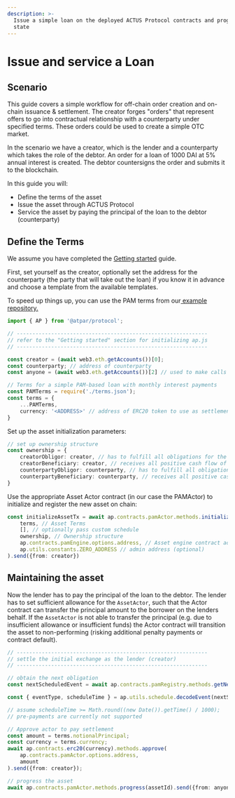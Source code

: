 ```yaml
---
description: >-
  Issue a simple loan on the deployed ACTUS Protocol contracts and progess its
  state
---
```


# Issue and service a Loan

## Scenario

This guide covers a simple workflow for off-chain order creation and on-chain issuance & settlement. The creator forges "orders" that represent offers to go into contractual relationship with a counterparty under specified terms. These orders could be used to create a simple OTC market.

In the scenario we have a creator, which is the lender and a counterparty which takes the role of the debtor. An order for a loan of 1000 DAI at 5% annual interest is created. The debtor countersigns the order and submits it to the blockchain.

In this guide you will:

* Define the terms of the asset
* Issue the asset through ACTUS Protocol
* Service the asset by paying the principal of the loan to the debtor \(counterparty\)

## Define the Terms

We assume you have completed the [Getting started](getting-started.md) guide. 

First, set yourself as the creator, optionally set the address for the counterparty \(the party that will take out the loan\) if you know it in advance and choose a template from the available templates.

To speed up things up, you can use the PAM terms from our[ example repository.](https://github.com/atpar/example)

```typescript
import { AP } from '@atpar/protocol';

// -------------------------------------------------------------
// refer to the "Getting started" section for initializing ap.js
// -------------------------------------------------------------

const creator = (await web3.eth.getAccounts())[0];
const counterparty; // address of counterparty
const anyone = (await web3.eth.getAccounts())[2] // used to make calls that could be made by any address

// Terms for a simple PAM-based loan with monthly interest payments
const PAMTerms = require('./terms.json'); 
const terms = {
    ...PAMTerms,
    currency: '<ADDRESS>' // address of ERC20 token to use as settlement currency
}
```

Set up the asset initialization parameters:

```typescript
// set up ownership structure
const ownership = {
    creatorObligor: creator, // has to fulfill all obligations for the creator side
    creatorBeneficiary: creator, // receives all positive cash flow of the creator side
    counterpartyObligor: counterparty, // has to fulfill all obligations for the counterparty
    counterpartyBeneficiary: counterparty, // receives all positive cash flow for the counterparty
}
```

Use the appropriate Asset Actor contract \(in our case the PAMActor\) to initialize and register the new asset on chain:

```typescript
const initializeAssetTx = await ap.contracts.pamActor.methods.initialize(
    terms, // Asset Terms
    [], // optionally pass custom schedule
    ownership, // Ownership structure
    ap.contracts.pamEngine.options.address, // Asset engine contract addres
    ap.utils.constants.ZERO_ADDRESS // admin address (optional)
).send({from: creator})
```

## Maintaining the asset

Now the lender has to pay the principal of the loan to the debtor. The lender has to set sufficient allowance for the `AssetActor`, such that the Actor contract can transfer the principal amount to the borrower on the lenders behalf. If the `AssetActor` is not able to transfer the principal \(e.g. due to insufficient allowance or insufficient funds\) the Actor contract will transition the asset to non-performing \(risking additional penalty payments or contract default\). 

```typescript
// -------------------------------------------------------------
// settle the initial exchange as the lender (creator)
// -------------------------------------------------------------

// obtain the next obligation
const nextScheduledEvent = await ap.contracts.pamRegistry.methods.getNextScheduledEvent(assetId).call();

const { eventType, scheduleTime } = ap.utils.schedule.decodeEvent(nextScheduledEvent);

// assume scheduleTime >= Math.round((new Date()).getTime() / 1000);
// pre-payments are currently not supported

// Approve actor to pay settlement
const amount = terms.notionalPrincipal;
const currency = terms.currency;
await ap.contracts.erc20(currency).methods.approve(
    ap.contracts.pamActor.options.address, 
    amount
).send({from: creator});

// progress the asset
await ap.contracts.pamActor.methods.progress(assetId).send({from: anyone});
```





